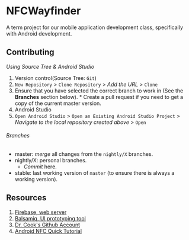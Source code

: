 # NFCWayfinder
A term project for our mobile application development class, specifically with Android development.

## Contributing
_Using Source Tree & Android Studio_
1. Version control(Source Tree: `Git`)
  1. `New Repository` > `Clone Repository` > _Add the URL_ > `Clone`
  2. Ensure that you have selected the correct branch to work in (See the **Branches** section below).
    * Create a pull request if you need to get a copy of the current master version. 
2. Android Studio
  1. `Open Android Studio` > `Open an Existing Android Studio Project` > _Navigate to the local repository created above_ > `Open`

###### Branches
* master: *merge* all changes from the `nightly/X` branches.
* nightly/X: personal branches. 
  * *Commit* here.
* stable: last working version of `master` (to ensure there is always a working version).

## Resources

1. [Firebase, web server](https://www.firebase.com/docs/android/quickstart.html "Firebase") 
2. [Balsamiq, UI prototyping tool](https://balsamiq.com/products/mockups/ "Balsamiq") 
3. [Dr. Cook's Github Account](https://github.com/cpaulcook "Dr. Cook") 
4. [Android NFC Quick Tutorial](http://www.survivingwithandroid.com/2015/03/nfc-in-android-ndef.html "NFC Tutorial")

